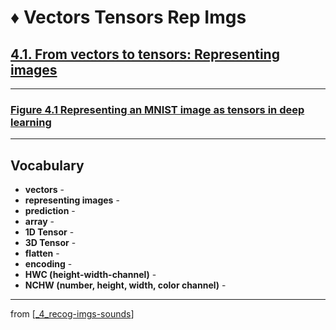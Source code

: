 # ♦️ Vectors Tensors Rep Imgs

## [**4.1.** From vectors to tensors: Representing images](https://livebook.manning.com/book/deep-learning-with-javascript/chapter-4/9)

---

### [**Figure 4.1** Representing an MNIST image as tensors in deep learning](https://livebook.manning.com/book/deep-learning-with-javascript/chapter-4/ch04fig01)

---

## **Vocabulary**

- **vectors** -
- **representing images** -
- **prediction** -
- **array** -
- **1D Tensor** -
- **3D Tensor** -
- **flatten** -
- **encoding** -
- **HWC (height-width-channel)** -
- **NCHW (number, height, width, color channel)** -

---
from [[_4_recog-imgs-sounds]]

[//begin]: # "Autogenerated link references for markdown compatibility"
[_4_recog-imgs-sounds]: ../_4_recog-imgs-sounds.md "♦️ RECOG IMG MP3"
[//end]: # "Autogenerated link references"